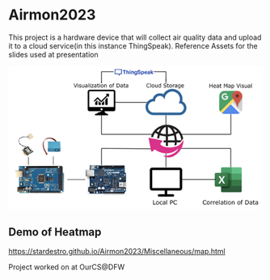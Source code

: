 # Airmon2023

 This project is a hardware device that will collect air quality data and upload it to a cloud service(in this instance ThingSpeak). Reference Assets for the slides used at presentation

![](https://github.com/stardestro/Airmon2023/blob/main/Assets/Airmondiagram.png)

## Demo of Heatmap

https://stardestro.github.io/Airmon2023/Miscellaneous/map.html

 Project worked on at OurCS@DFW
